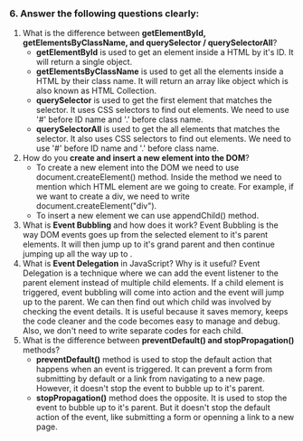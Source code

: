 ### 6. Answer the following questions clearly:

1. What is the difference between **getElementById, getElementsByClassName, and querySelector / querySelectorAll**?
    - **getElementById** is used to get an element inside a HTML by it's ID. It will return a single object.
    - **getElementsByClassName** is used to get all the elements inside a HTML by their class name. It will return an array like object which is also known as HTML Collection.
    - **querySelector** is used to get the first element that matches the selector. It uses CSS selectors to find out elements. We need to use '#' before ID name and '.' before class name.
    - **querySelectorAll** is used to get the all elements that matches the selector. It also uses CSS selectors to find out elements. We need to use '#' before ID name and '.' before class name.
2. How do you **create and insert a new element into the DOM**?
    - To create a new element into the DOM we need to use document.createElement() method. Inside the method we need to mention which HTML element are we going to create. For example, if we want to create a div, we need to write document.createElement("div").
    - To insert a new element we can use appendChild() method.
3. What is **Event Bubbling** and how does it work?
    Event Bubbling is the way DOM events goes up from the selected element to it's parent elements. It will then jump up to it's grand parent and then continue jumping up all the way up to <html>.
4. What is **Event Delegation** in JavaScript? Why is it useful?
    Event Delegation is a technique where we can add the event listener to the parent element instead of multiple child elements. If a child element is triggered, event bubbling will come into action and the event will jump up to the parent. We can then find out which child was involved by checking the event details.
    It is useful because it saves memory, keeps the code cleaner and the code becomes easy to manage and debug. Also, we don't need to write separate codes for each child.
5. What is the difference between **preventDefault() and stopPropagation()** methods?
    - **preventDefault()** method is used to stop the default action that happens when an event is triggered. It can prevent a form from submitting by default or a link from navigating to a new page. However, it doesn't stop the event to bubble up to it's parent.
    - **stopPropagation()** method does the opposite. It is used to stop the event to bubble up to it's parent. But it doesn't stop the default action of the event, like submitting a form or openning a link to a new page.
